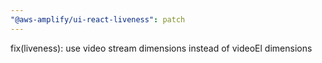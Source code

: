 ```yaml
---
"@aws-amplify/ui-react-liveness": patch
---
```


fix(liveness): use video stream dimensions instead of videoEl dimensions
